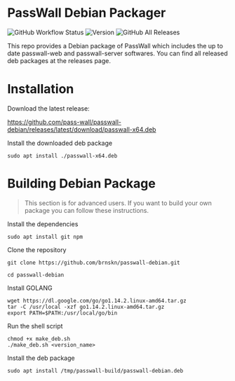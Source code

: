 # PassWall Debian Packager

![GitHub Workflow Status](https://img.shields.io/github/workflow/status/pass-wall/passwall-debian/CI) ![Version](https://img.shields.io/github/v/release/pass-wall/passwall-debian) ![GitHub All Releases](https://img.shields.io/github/downloads/pass-wall/passwall-debian/total)

This repo provides a Debian package of PassWall which includes the up to date passwall-web and passwall-server softwares. You can find all released deb packages at the releases page.

# Installation
Download the latest release:

https://github.com/pass-wall/passwall-debian/releases/latest/download/passwall-x64.deb

Install the downloaded deb package

```
sudo apt install ./passwall-x64.deb
```

# Building Debian Package
> This section is for advanced users. If you want to build your own package you can follow these instructions. 

Install the dependencies 

```
sudo apt install git npm
```

Clone the repository

```
git clone https://github.com/brnskn/passwall-debian.git

cd passwall-debian
```

Install GOLANG

```
wget https://dl.google.com/go/go1.14.2.linux-amd64.tar.gz
tar -C /usr/local -xzf go1.14.2.linux-amd64.tar.gz
export PATH=$PATH:/usr/local/go/bin
```

Run the shell script

```
chmod +x make_deb.sh
./make_deb.sh <version_name>
```

Install the deb package

```
sudo apt install /tmp/passwall-build/passwall-debian.deb
```
